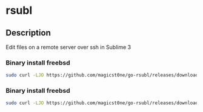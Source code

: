 # rsubl

## Description
Edit files on a remote server over ssh in Sublime 3

### Binary install freebsd

```bash
sudo curl -LJO https://github.com/magicst0ne/go-rsubl/releases/download/lastest/rsubl-linux.tar.gz && sudo tar -zxf rsubl-linux.tar.gz -C /usr/local/bin
```

### Binary install freebsd

```bash
sudo curl -LJO https://github.com/magicst0ne/go-rsubl/releases/download/lastest/rsubl-freebsd.tar.gz && sudo tar -zxf rsubl-freebsd.tar.gz -C /usr/local/bin
```

